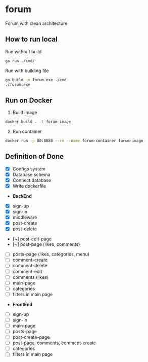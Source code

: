 # forum
Forum with clean architecture

## How to run local
Run without build
```bash
go run ./cmd/
```

Run with building file
```bash
go build -o forum.exe ./cmd
./forum.exe
```

## Run on Docker
1. Build image
```bash
docker build . -t forum-image
```
2. Run container
```bash
docker run -p 80:8080 --rm --name forum-container forum-image
```

## Definition of Done
- [x] Configs system
- [x] Database schema
- [x] Connect database
- [x] Write dockerfile
- **BackEnd**
- [x] sign-up
- [x] sign-in
- [x] middleware
- [x] post-create
- [x] post-delete
- [~] post-edit-page
- [~] post-page (likes, comments)
- [ ] posts-page (likes, categories, menu)
- [ ] comment-create 
- [ ] comment-delete 
- [ ] comment-edit 
- [ ] comments (likes)
- [ ] main-page 
- [ ] categories
- [ ] filters in main page
- **FrontEnd** 
- [ ] sign-up
- [ ] sign-in
- [ ] main-page
- [ ] posts-page
- [ ] post-create-page
- [ ] post-page, comments, comment-create
- [ ] categories
- [ ] filters in main page